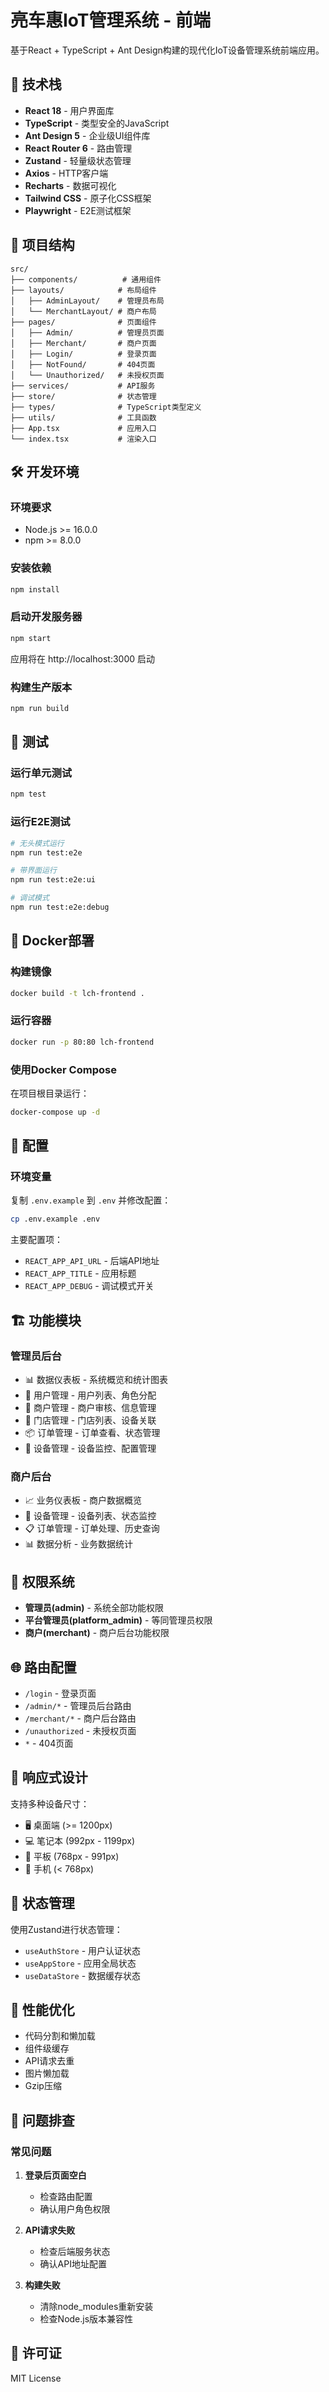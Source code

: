 # 亮车惠IoT管理系统 - 前端

基于React + TypeScript + Ant Design构建的现代化IoT设备管理系统前端应用。

## 🚀 技术栈

- **React 18** - 用户界面库
- **TypeScript** - 类型安全的JavaScript
- **Ant Design 5** - 企业级UI组件库
- **React Router 6** - 路由管理
- **Zustand** - 轻量级状态管理
- **Axios** - HTTP客户端
- **Recharts** - 数据可视化
- **Tailwind CSS** - 原子化CSS框架
- **Playwright** - E2E测试框架

## 📁 项目结构

```
src/
├── components/          # 通用组件
├── layouts/            # 布局组件
│   ├── AdminLayout/    # 管理员布局
│   └── MerchantLayout/ # 商户布局
├── pages/              # 页面组件
│   ├── Admin/          # 管理员页面
│   ├── Merchant/       # 商户页面
│   ├── Login/          # 登录页面
│   ├── NotFound/       # 404页面
│   └── Unauthorized/   # 未授权页面
├── services/           # API服务
├── store/              # 状态管理
├── types/              # TypeScript类型定义
├── utils/              # 工具函数
├── App.tsx             # 应用入口
└── index.tsx           # 渲染入口
```

## 🛠️ 开发环境

### 环境要求

- Node.js >= 16.0.0
- npm >= 8.0.0

### 安装依赖

```bash
npm install
```

### 启动开发服务器

```bash
npm start
```

应用将在 http://localhost:3000 启动

### 构建生产版本

```bash
npm run build
```

## 🧪 测试

### 运行单元测试

```bash
npm test
```

### 运行E2E测试

```bash
# 无头模式运行
npm run test:e2e

# 带界面运行
npm run test:e2e:ui

# 调试模式
npm run test:e2e:debug
```

## 🐳 Docker部署

### 构建镜像

```bash
docker build -t lch-frontend .
```

### 运行容器

```bash
docker run -p 80:80 lch-frontend
```

### 使用Docker Compose

在项目根目录运行：

```bash
docker-compose up -d
```

## 🔧 配置

### 环境变量

复制 `.env.example` 到 `.env` 并修改配置：

```bash
cp .env.example .env
```

主要配置项：

- `REACT_APP_API_URL` - 后端API地址
- `REACT_APP_TITLE` - 应用标题
- `REACT_APP_DEBUG` - 调试模式开关

## 🏗️ 功能模块

### 管理员后台

- 📊 数据仪表板 - 系统概览和统计图表
- 👥 用户管理 - 用户列表、角色分配
- 🏪 商户管理 - 商户审核、信息管理
- 🏢 门店管理 - 门店列表、设备关联
- 📦 订单管理 - 订单查看、状态管理
- 🔧 设备管理 - 设备监控、配置管理

### 商户后台

- 📈 业务仪表板 - 商户数据概览
- 📱 设备管理 - 设备列表、状态监控
- 📋 订单管理 - 订单处理、历史查询
- 📊 数据分析 - 业务数据统计

## 🔐 权限系统

- **管理员(admin)** - 系统全部功能权限
- **平台管理员(platform_admin)** - 等同管理员权限
- **商户(merchant)** - 商户后台功能权限

## 🌐 路由配置

- `/login` - 登录页面
- `/admin/*` - 管理员后台路由
- `/merchant/*` - 商户后台路由
- `/unauthorized` - 未授权页面
- `*` - 404页面

## 📱 响应式设计

支持多种设备尺寸：

- 🖥️ 桌面端 (>= 1200px)
- 💻 笔记本 (992px - 1199px)
- 📱 平板 (768px - 991px)
- 📱 手机 (< 768px)

## 🔄 状态管理

使用Zustand进行状态管理：

- `useAuthStore` - 用户认证状态
- `useAppStore` - 应用全局状态
- `useDataStore` - 数据缓存状态

## 🚀 性能优化

- 代码分割和懒加载
- 组件级缓存
- API请求去重
- 图片懒加载
- Gzip压缩

## 🐛 问题排查

### 常见问题

1. **登录后页面空白**
   - 检查路由配置
   - 确认用户角色权限

2. **API请求失败**
   - 检查后端服务状态
   - 确认API地址配置

3. **构建失败**
   - 清除node_modules重新安装
   - 检查Node.js版本兼容性

## 📄 许可证

MIT License